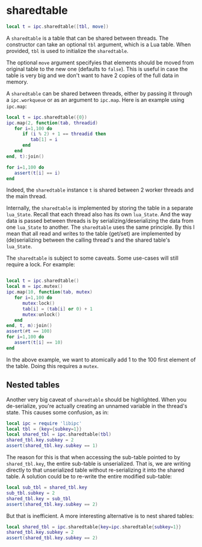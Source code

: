 # sharedtable #

```lua
local t = ipc.sharedtable([tbl, move])
```

A `sharedtable` is a table that can be shared between threads.
The constructor can take an optional `tbl` argument, which is a Lua table.
When provided, `tbl` is used to initialize the `sharedtable`.

The optional `move` argument specifyies that elements should be moved from original table to the new one (defaults to `false`).
This is useful in case the table is very big and we don't want to have 2 copies of the full data in memory.

A `sharedtable` can be shared between threads, either by passing it through
a `ipc.workqueue` or as an argument to `ipc.map`.
Here is an example using `ipc.map`:

```lua
local t = ipc.sharedtable({0})
ipc.map(2, function(tab, threadid)
   for i=1,100 do
      if (i % 2) + 1 == threadid then
         tab[1] = i
      end
   end
end, t):join()

for i=1,100 do
   assert(t[i] == i)
end
```

Indeed, the `sharedtable` instance `t` is shared between 2 worker threads and the main thread.

Internally, the `sharedtable` is implemented by storing the table in a separate `lua_State`.
Recall that each thread also has its own `lua_State`.
And the way data is passed between threads is by serializing/deserializing the data from one `lua_State` to another.
The `sharedtable` uses the same principle.
By this I mean that all read and writes to the table (get/set) are implemented by (de)serializing between the calling thread's and the shared table's `lua_State`.

The `sharedtable` is subject to some caveats.
Some use-cases will still require a lock.
For example:

```lua

local t = ipc.sharedtable()
local m = ipc.mutex()
ipc.map(10, function(tab, mutex)
   for i=1,100 do
      mutex:lock()
      tab[i] = (tab[i] or 0) + 1
      mutex:unlock()
   end
end, t, m):join()
assert(#t == 100)
for i=1,100 do
   assert(t[i] == 10)
end
```

In the above example, we want to atomically add 1 to the 100 first element of the table.
Doing this requires a `mutex`.

## Nested tables

Another very big caveat of `sharedtable` should be highlighted.
When you de-serialize, you're actually creating an unnamed variable in the thread's state.
This causes some confusion, as in:

```lua
local ipc = require 'libipc'
local tbl = {key={subkey=1}}
local shared_tbl = ipc.sharedtable(tbl)
shared_tbl.key.subkey = 2
assert(shared_tbl.key.subkey == 1)
```

The reason for this is that when accessing the sub-table pointed to by `shared_tbl.key`, the entire sub-table is unserialized.
That is, we are writing directly to that unserialized table without re-serializing it into the shared table.
A solution could be to re-write the entire modified sub-table:

```lua
local sub_tbl = shared_tbl.key
sub_tbl.subkey = 2
shared_tbl.key = sub_tbl
assert(shared_tbl.key.subkey == 2)
```

But that is inefficient. A more interesting alternative is to nest shared tables:

```lua
local shared_tbl = ipc.sharedtable{key=ipc.sharedtable{subkey=1}}
shared_tbl.key.subkey = 2
assert(shared_tbl.key.subkey == 2)
```

